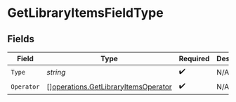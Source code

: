 # GetLibraryItemsFieldType


## Fields

| Field                                                                                      | Type                                                                                       | Required                                                                                   | Description                                                                                | Example                                                                                    |
| ------------------------------------------------------------------------------------------ | ------------------------------------------------------------------------------------------ | ------------------------------------------------------------------------------------------ | ------------------------------------------------------------------------------------------ | ------------------------------------------------------------------------------------------ |
| `Type`                                                                                     | *string*                                                                                   | :heavy_check_mark:                                                                         | N/A                                                                                        | tag                                                                                        |
| `Operator`                                                                                 | [][operations.GetLibraryItemsOperator](../../models/operations/getlibraryitemsoperator.md) | :heavy_check_mark:                                                                         | N/A                                                                                        |                                                                                            |